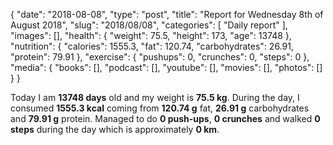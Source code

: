 {
    "date": "2018-08-08",
    "type": "post",
    "title": "Report for Wednesday 8th of August 2018",
    "slug": "2018\/08\/08",
    "categories": [
        "Daily report"
    ],
    "images": [],
    "health": {
        "weight": 75.5,
        "height": 173,
        "age": 13748
    },
    "nutrition": {
        "calories": 1555.3,
        "fat": 120.74,
        "carbohydrates": 26.91,
        "protein": 79.91
    },
    "exercise": {
        "pushups": 0,
        "crunches": 0,
        "steps": 0
    },
    "media": {
        "books": [],
        "podcast": [],
        "youtube": [],
        "movies": [],
        "photos": []
    }
}

Today I am <strong>13748 days</strong> old and my weight is <strong>75.5 kg</strong>. During the day, I consumed <strong>1555.3 kcal</strong> coming from <strong>120.74 g</strong> fat, <strong>26.91 g</strong> carbohydrates and <strong>79.91 g</strong> protein. Managed to do <strong>0 push-ups</strong>, <strong>0 crunches</strong> and walked <strong>0 steps</strong> during the day which is approximately <strong>0 km</strong>.